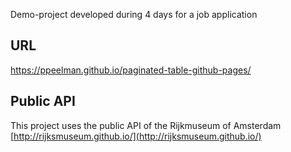 Demo-project developed during 4 days for a job application

## URL
https://ppeelman.github.io/paginated-table-github-pages/


## Public API
This project uses the public API of the Rijkmuseum of Amsterdam
[http://rijksmuseum.github.io/](http://rijksmuseum.github.io/)
